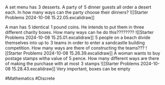 A set menu has $\hspace{0pt}3$ desserts. A party of $\hspace{0pt}5$ dinner guests all order a desert each. In how many ways can the party choose their dinners?
![[Starter Problems 2024-10-08 15.22.05.excalidraw]]


A man has $\hspace{0pt}5$ identical $\hspace{0pt}1$ pound coins. He intends to put them in three different charity boxes. How many ways can he do this????????
![[Starter Problems 2024-10-08 15.25.01.excalidraw]]
$\hspace{0pt}5$ people on a beach divide themselves into up to $\hspace{0pt}3$ teams in order to enter a sandcastle building competition. How many ways are there of constructing the teams???
![[Starter Problems 2024-10-08 15.26.39.excalidraw]]
A woman wants to buy postage stamps witha value of $\hspace{0pt}5$ pence. How many different ways are there of making the purchase with at most $\hspace{0pt}3$ stamps
![[Starter Problems 2024-10-08 15.28.43.excalidraw]]
Very important, boxes can be empty

#Mathematics #Discrete 